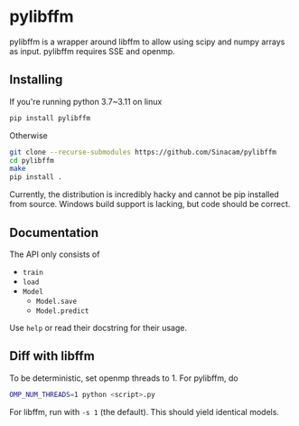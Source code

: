 # pylibffm

pylibffm is a wrapper around libffm to allow using scipy and numpy arrays as input.
pylibffm requires SSE and openmp.

## Installing
If you're running python 3.7~3.11 on linux
```bash
pip install pylibffm
```
Otherwise
```bash
git clone --recurse-submodules https://github.com/Sinacam/pylibffm
cd pylibffm
make
pip install .
```
Currently, the distribution is incredibly hacky and cannot be pip installed from source.
Windows build support is lacking, but code should be correct.

## Documentation
The API only consists of
+ `train`
+ `load`
+ `Model`
    + `Model.save`
    + `Model.predict`

Use `help` or read their docstring for their usage.

## Diff with libffm
To be deterministic, set openmp threads to 1. For pylibffm, do
```bash
OMP_NUM_THREADS=1 python <script>.py
```

For libffm, run with `-s 1` (the default). This should yield identical models.